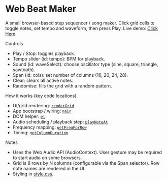 # Web Beat Maker

A small browser-based step sequencer / song maker. Click grid cells to toggle notes, set tempo and waveform, then press Play.
Live demo: [Click Here]([index.html](https://achrafahal.github.io/Web-Beat-Maker/))


Controls
- Play / Stop: toggles playback.
- Tempo slider (id: tempo): BPM for playback.
- Sound (id: waveSelect): choose oscillator type (sine, square, triangle, sawtooth).
- Span (id: cols): set number of columns (16, 20, 24, 28).
- Clear: clears all active notes.
- Randomise: fills the grid with a random pattern.

How it works (key code locations)
- UI/grid rendering: [`renderGrid`](main.js)
- App bootstrap / wiring: [`main`](main.js)
- DOM helper: [`el`](main.js)
- Audio scheduling / playback step: [`playNoteAt`](main.js)
- Frequency mapping: [`getFreqForRow`](main.js)
- Timing: [`getColumnDuration`](main.js)

Notes
- Uses the Web Audio API (AudioContext). User gesture may be required to start audio on some browsers.
- Grid is 8 rows by N columns (configurable via the Span selector). Row note names are rendered in the UI.
- Styling in [style.css](style.css).

